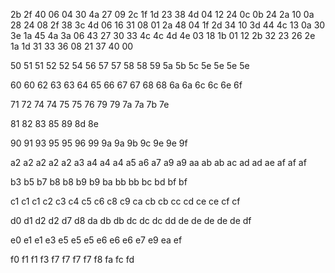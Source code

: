 2b
2f  40
06
04  30  4a
27
09  2c
1f
1d  23  38  4d
04
12  24
0c
0b  24  2a
10
0a  28
24
08  2f  38  3c  4d
06
16  31
08
01  2a  48
04
1f  2d
34
10  3d  44  4c
13
0a  30
3e
1a	45  4a
3a
06  43
27
30  33  4c  4c  4d  4e
03
18  1b
01
12	2b  32
23
26  2e
1a
1d	31  33  36
08
21  37
40
00

50
51	51
52  52
54
56
57  57
58	58
59
5a
5b
5c
5e  5e	5e	5e

60  60
62
63
63
64
65
66
67	67
68  68
6a  6a
6c
6c
6e
6f

71
72
74	74
75  75
76
79	79
7a  7a
7b
7e

81
82
83
85
89
8d
8e

90
91
93
95  95
96
99
9a  9a
9b
9c
9e  9e
9f

a2  a2  a2	a2  a2
a3
a4	a4	a4
a5
a6
a7
a9	a9
aa
ab  ab
ac
ad	ad
ae
af	af	af

b3
b5
b7
b8	b8
b9	b9
ba
bb  bb
bc
bd
bf	bf

c1	c1  c1
c2
c3
c4
c5
c6
c8
c9
ca
cb	cb
cc
cd
ce	ce
cf	cf

d0
d1
d2  d2
d7
d8
da
db	db
dc	dc	dc
dd
de	de	de	de	de
df

e0
e1	e1
e3
e5	e5	e5
e6	e6  e6
e7
e9
ea
ef

f0
f1	f1
f3
f7	f7  f7	f7
f8
fa
fc
fd
